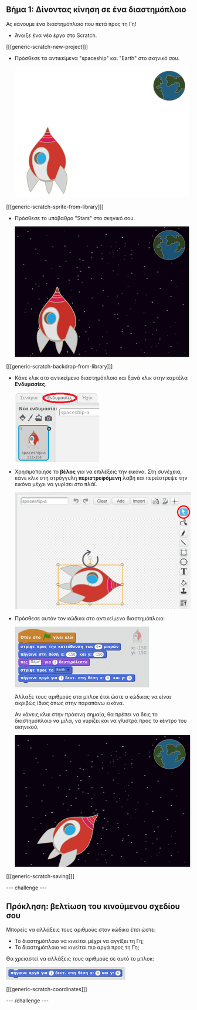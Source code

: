 ## Βήμα 1: Δίνοντας κίνηση σε ένα διαστημόπλοιο

Ας κάνουμε ένα διαστημόπλοιο που πετά προς τη Γη!

+ Άνοιξε ένα νέο έργο στο Scratch.

[[[generic-scratch-new-project]]]

+ Πρόσθεσε τα αντικείμενα "spaceship" και "Earth" στο σκηνικό σου.
    
    ![Αντικείμενα Διαστημόπλοιο και Γη](images/space-sprites.png)

[[[generic-scratch-sprite-from-library]]]

+ Πρόσθεσε το υπόβαθρο "Stars" στο σκηνικό σου.
    
    ![Ένα υπόβαθρο διαστήματος](images/space-backdrop.png)

[[[generic-scratch-backdrop-from-library]]]

+ Κάνε κλικ στο αντικείμενο διαστημόπλοιο και ξανά κλικ στην καρτέλα **Ενδυμασίες**.
    
    ![Ενδυμασία αντικειμένου](images/space-costume.png)

+ Χρησιμοποίησε το **βέλος** για να επιλέξεις την εικόνα. Στη συνέχεια, κάνε κλικ στη στρόγγυλη **περιστρεφόμενη** λαβή και περιέστρεψε την εικόνα μέχρι να γυρίσει στο πλάϊ.
    
    ![Περιστροφή μιας ενδυμασίας](images/space-rotate.png)

+ Πρόσθεσε αυτόν τον κώδικα στο αντικείμενο διαστημόπλοιο:
    
    ![Κώδικας διαστημόπλοιου](images/space-animate.png)
    
    Άλλαξε τους αριθμούς στα μπλοκ έτσι ώστε ο κώδικας να είναι ακριβώς ίδιος όπως στην παραπάνω εικόνα.
    
    Αν κάνεις κλικ στην πράσινη σημαία, θα πρέπει να δεις το διαστημόπλοιο να μιλά, να γυρίζει και να γλιστρά προς το κέντρο του σκηνικού.
    
    ![Δοκιμάζοντας ένα κινούμενο σχέδιο διαστημόπλοιου](images/space-animate-stage.png)

[[[generic-scratch-saving]]]

--- challenge ---

## Πρόκληση: βελτίωση του κινούμενου σχεδίου σου

Μπορείς να αλλάξεις τους αριθμούς στον κώδικα έτσι ώστε:

+ Το διαστημόπλοιο να κινείται μέχρι να αγγίξει τη Γη;
+ Το διαστημόπλοιο να κινείται πιο αργά προς τη Γη;

Θα χρειαστεί να αλλάξεις τους αριθμούς σε αυτό το μπλοκ:

![Μπλοκ ολίσθησης](images/space-glide.png)

[[[generic-scratch-coordinates]]]

--- /challenge ---